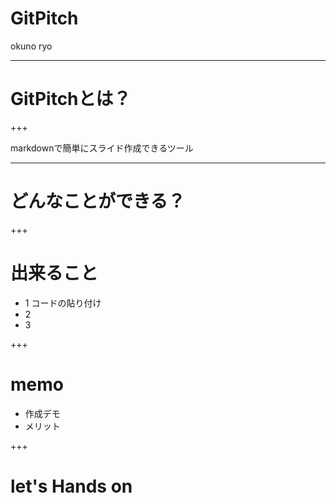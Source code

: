 # GitPitch

okuno ryo

---

# GitPitchとは？

+++


markdownで簡単にスライド作成できるツール

---

# どんなことができる？

+++

# 出来ること

* 1 コードの貼り付け
* 2 
* 3

+++

# memo

* 作成デモ
* メリット

+++

# let's Hands on
